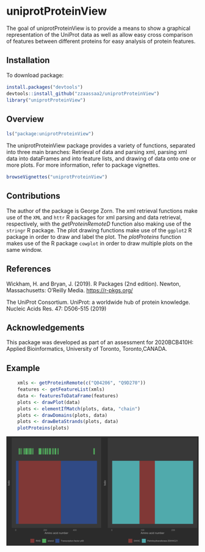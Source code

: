 # uniprotProteinView

<!-- badges: start -->
<!-- badges: end -->

The goal of uniprotProteinView is to provide a means to show a graphical representation of the UniProt data as well as allow easy cross comparison of features between different proteins for easy analysis of protein features.

## Installation

To download package:

``` r
install.packages("devtools")
devtools::install_github("zzaassaa2/uniprotProteinView")
library("uniprotProteinView")
```

## Overview

``` r
ls("package:uniprotProteinView")
```

The uniprotProteinView package provides a variety of functions, separated into three main branches: Retrieval of data and parsing xml, parsing xml data into dataFrames and into feature lists, and drawing of data onto one or more plots.
For more information, refer to package vignettes.

``` r
browseVignettes("uniprotProteinView")
```

## Contributions

The author of the package is George Zorn. The xml retrieval functions make use of the `XML` and `httr` R packages for xml parsing and data retrieval, respectively, with the *getProteinRemoteD* function also making use of the `stringr` R package. The plot drawing functions make use of the `ggplot2` R package in order to draw and label the plot. The *plotProteins* function makes use of the R package `cowplot` in order to draw multiple plots on the same window.

## References

Wickham, H. and Bryan, J. (2019). R Packages (2nd edition). Newton, Massachusetts: O’Reilly Media. https://r-pkgs.org/

The UniProt Consortium. UniProt: a worldwide hub of protein knowledge. Nucleic Acids Res. 47: D506-515 (2019)

## Acknowledgements

This package was developed as part of an assessment for 2020BCB410H: Applied Bioinformatics, University of Toronto, Toronto,CANADA.

## Example

``` r
    xmls <- getProteinRemote(c("Q04206", "Q9D270"))
    features <- getFeatureList(xmls)
    data <- featuresToDataFrame(features)
    plots <- drawPlot(data)
    plots <- elementIfMatch(plots, data, "chain")
    plots <- drawDomains(plots, data)
    plots <- drawBetaStrands(plots, data)
    plotProteins(plots)
```

![](inst/extdata/Rplot01.png)